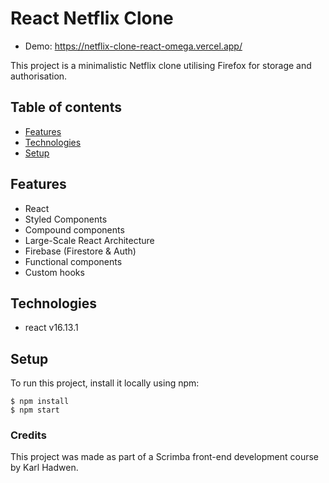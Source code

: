 # React Netflix Clone

* Demo: https://netflix-clone-react-omega.vercel.app/

This project is a minimalistic Netflix clone utilising Firefox for storage and authorisation.

## Table of contents
* [Features](#features)
* [Technologies](#technologies)
* [Setup](#setup)

## Features

* React
* Styled Components
* Compound components
* Large-Scale React Architecture
* Firebase (Firestore & Auth)
* Functional components
* Custom hooks

## Technologies

* react v16.13.1
## Setup

To run this project, install it locally using npm:
```
$ npm install
$ npm start
```

### Credits
This project was made as part of a Scrimba front-end development course by Karl Hadwen.
